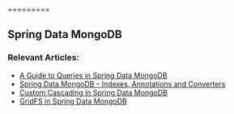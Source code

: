 =========

## Spring Data MongoDB


### Relevant Articles: 
- [A Guide to Queries in Spring Data MongoDB](http://www.baeldung.com/queries-in-spring-data-mongodb)
- [Spring Data MongoDB – Indexes, Annotations and Converters](http://www.baeldung.com/spring-data-mongodb-index-annotations-converter)
- [Custom Cascading in Spring Data MongoDB](http://www.baeldung.com/cascading-with-dbref-and-lifecycle-events-in-spring-data-mongodb)
- [GridFS in Spring Data MongoDB](http://www.baeldung.com/spring-data-mongodb-gridfs)
